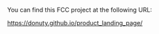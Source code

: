 You can find this FCC project at the following URL:

https://donuty.github.io/product_landing_page/
